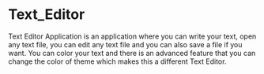 # Text_Editor
Text Editor Application is an application where you can write your text, open any text file, you can edit any text file and you can also save a file if you want. You can color your text and there is an advanced feature that you can change the color of theme which makes this a different Text Editor.
